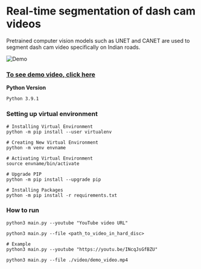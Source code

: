 # Real-time segmentation of dash cam videos
Pretrained computer vision models such as UNET and CANET are used to segment dash cam video specifically on Indian roads.

![Demo](https://media1.giphy.com/media/v1.Y2lkPTc5MGI3NjExY3plb2d2MWk3bnlheXY5eWRsNTBibWNtcmR1YTJ5ajhkc3hqc3R1ZCZlcD12MV9pbnRlcm5hbF9naWZfYnlfaWQmY3Q9Zw/5e8MseZLO4dS6BK6N7/giphy.gif)

### [To see demo video, click here](https://youtu.be/U3R7oS2YvK4)


**Python Version**
```
Python 3.9.1
```

### Setting up virtual environment

```console
# Installing Virtual Environment
python -m pip install --user virtualenv

# Creating New Virtual Environment
python -m venv envname

# Activating Virtual Environment
source envname/bin/activate

# Upgrade PIP
python -m pip install --upgrade pip

# Installing Packages
python -m pip install -r requirements.txt
```

### How to run

```console
python3 main.py --youtube "YouTube video URL"

python3 main.py --file <path_to_video_in_hard_disc>

# Example
python3 main.py --youtube "https://youtu.be/INcqJsGfBZU"

python3 main.py --file ./video/demo_video.mp4
```
